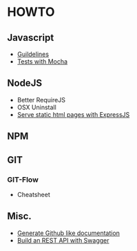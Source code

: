 # HOWTO

## Javascript

- [Guildelines](./javascript/guidelines.md)
- [Tests with Mocha](./javascript/tests_with_mocha.md)

## NodeJS

- Better RequireJS
- OSX Uninstall
- [Serve static html pages with ExpressJS](./pages/expressjs_static_server.md)

## NPM

## GIT

### GIT-Flow

- Cheatsheet

## Misc.

- [Generate Github like documentation](./pages/documentation.md)
- [Build an REST API with Swagger](./pages/swagger_rest_api.md)
